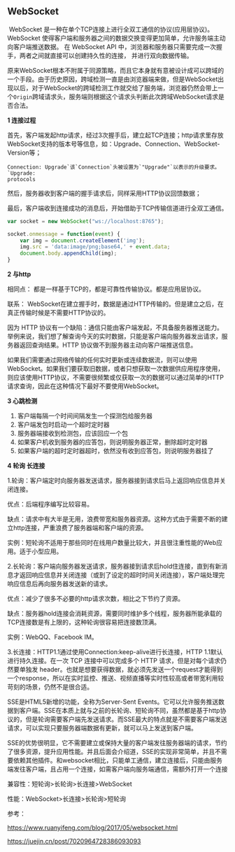 ## WebSocket

​		WebSocket 是一种在单个TCP连接上进行全双工通信的协议(应用层协议)。WebSocket 使得客户端和服务器之间的数据交换变得更加简单，允许服务端主动向客户端推送数据。		在 WebSocket API 中，浏览器和服务器只需要完成一次握手，两者之间就直接可以创建持久性的连接， 并进行双向数据传输。

​		原来WebSocket根本不附属于同源策略，而且它本身就有意被设计成可以跨域的一个手段。由于历史原因，跨域检测一直是由浏览器端来做，但是WebSocket出现以后，对于WebSocket的跨域检测工作就交给了服务端，浏览器仍然会带上一个`Origin`跨域请求头，服务端则根据这个请求头判断此次跨域WebSocket请求是否合法。

**1 连接过程**

首先，客户端发起http请求，经过3次握手后，建立起TCP连接；http请求里存放WebSocket支持的版本号等信息，如：Upgrade、Connection、WebSocket-Version等；

```
Connection: Upgrade`该`Connection`头被设置为`"Upgrade"`以表示的升级要求。`Upgrade:
protocols
```

然后，服务器收到客户端的握手请求后，同样采用HTTP协议回馈数据；

最后，客户端收到连接成功的消息后，开始借助于TCP传输信道进行全双工通信。

```js
var socket = new WebSocket("ws://localhost:8765");

socket.onmessage = function(event) {
    var img = document.createElement('img');
    img.src = 'data:image/png;base64,' + event.data;
    document.body.appendChild(img);
}
```

**2 与http**

相同点： 都是一样基于TCP的，都是可靠性传输协议。都是应用层协议。

联系： WebSocket在建立握手时，数据是通过HTTP传输的。但是建立之后，在真正传输时候是不需要HTTP协议的。

因为 HTTP 协议有一个缺陷：通信只能由客户端发起，不具备服务器推送能力。举例来说，我们想了解查询今天的实时数据，只能是客户端向服务器发出请求，服务器返回查询结果。HTTP 协议做不到服务器主动向客户端推送信息。

如果我们需要通过网络传输的任何实时更新或连续数据流，则可以使用WebSocket。如果我们要获取旧数据，或者只想获取一次数据供应用程序使用，则应该使用HTTP协议，不需要很频繁或仅获取一次的数据可以通过简单的HTTP请求查询，因此在这种情况下最好不要使用WebSocket。

**3 心跳检测**

1. 客户端每隔一个时间间隔发生一个探测包给服务器
2. 客户端发包时启动一个超时定时器
3. 服务器端接收到检测包，应该回应一个包
4. 如果客户机收到服务器的应答包，则说明服务器正常，删除超时定时器
5. 如果客户端的超时定时器超时，依然没有收到应答包，则说明服务器挂了

**4 轮询 长连接**

1.轮询：客户端定时向服务器发送请求，服务器接到请求后马上返回响应信息并关闭连接。

优点：后端程序编写比较容易。

缺点：请求中有大半是无用，浪费带宽和服务器资源。这种方式由于需要不断的建立http连接，严重浪费了服务器端和客户端的资源。

实例：短轮询不适用于那些同时在线用户数量比较大，并且很注重性能的Web应用。适于小型应用。

2.长轮询：客户端向服务器发送请求，服务器接到请求后hold住连接，直到有新消息才返回响应信息并关闭连接（或到了设定的超时时间关闭连接），客户端处理完响应信息后再向服务器发送新的请求。

优点：减少了很多不必要的http请求次数，相比之下节约了资源。

缺点：服务器hold连接会消耗资源，需要同时维护多个线程，服务器所能承载的TCP连接数是有上限的，这种轮询很容易把连接数顶满。

实例：WebQQ、Facebook IM。

3.长连接：HTTP1.1通过使用Connection:keep-alive进行长连接，HTTP 1.1默认进行持久连接。在一次 TCP 连接中可以完成多个 HTTP 请求，但是对每个请求仍然要单独发 header。也就是想要获得数据，就必须先发送一个request才能得到一个response，所以在实时监控、推送、视频直播等实时性较高或者带宽利用较苛刻的场景，仍然不是很合适。

SSE是HTML5新增的功能，全称为Server-Sent Events。它可以允许服务推送数据到客户端。SSE在本质上就与之前的长轮询、短轮询不同，虽然都是基于http协议的，但是轮询需要客户端先发送请求。而SSE最大的特点就是不需要客户端发送请求，可以实现只要服务器端数据有更新，就可以马上发送到客户端。

SSE的优势很明显，它不需要建立或保持大量的客户端发往服务器端的请求，节约了很多资源，提升应用性能。并且后面会介绍道，SSE的实现非常简单，并且不需要依赖其他插件。和websocket相比，只能单工通信，建立连接后，只能由服务端发往客户端，且占用一个连接，如需客户端向服务端通信，需额外打开一个连接

兼容性：短轮询>长轮询>长连接>WebSocket

性能：WebSocket>长连接>长轮询>短轮询

参考：

https://www.ruanyifeng.com/blog/2017/05/websocket.html

https://juejin.cn/post/7020964728386093093
